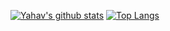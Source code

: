 [![Yahav's github stats](https://github-readme-stats.vercel.app/api?username=yahavi&hide=stars&count_private=true&show_icons=true)](https://github.com/anuraghazra/github-readme-stats)
[![Top Langs](https://github-readme-stats.vercel.app/api/top-langs/?username=yahavi&hide=html,swift,css)](https://github.com/anuraghazra/github-readme-stats)
